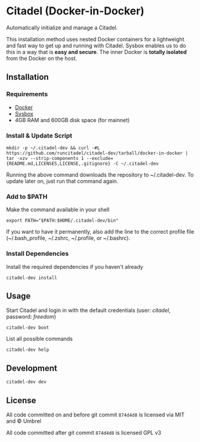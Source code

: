 # Citadel (Docker-in-Docker)

Automatically initialize and manage a Citadel.

This installation method uses nested Docker containers for a lightweight and fast way to get up and running with Citadel.
Sysbox enables us to do this in a way that is **easy and secure**. The inner Docker is **totally isolated** from the Docker on the host.

## Installation

### Requirements

- [Docker](https://docs.docker.com/get-docker/)
- [Sysbox](https://github.com/nestybox/sysbox/blob/master/docs/user-guide/install-package.md)
- 4GB RAM and 600GB disk space (for mainnet)

### Install & Update Script

```
mkdir -p ~/.citadel-dev && curl -#L https://github.com/runcitadel/citadel-dev/tarball/docker-in-docker | tar -xzv --strip-components 1 --exclude={README.md,LICENSES,LICENSE,.gitignore} -C ~/.citadel-dev
```

Running the above command downloads the repository to ~/.citadel-dev. To update later on, just run that command again.

### Add to $PATH

Make the command available in your shell

```
export PATH="$PATH:$HOME/.citadel-dev/bin"
```

If you want to have it permanently, also add the line to the correct profile file (~/.bash_profile, ~/.zshrc, ~/.profile, or ~/.bashrc).

### Install Dependencies

Install the required dependencies if you haven't already

```
citadel-dev install
```

## Usage

Start Citadel and login in with the default credentials (user: _citadel_, password: _freedom_)

```
citadel-dev boot
```

List all possible commands

```
citadel-dev help
```

## Development

```
citadel-dev dev
```

## License

All code committed on and before git commit `874d4d8` is licensed via MIT and © Umbrel

All code committed after git commit `874d4d8` is licensed GPL v3
